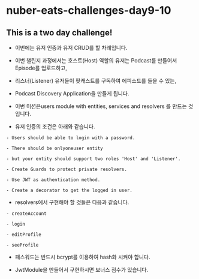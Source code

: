 # nuber-eats-challenges-day9-10
## This is a two day challenge!

- 이번에는 유저 인증과 유저 CRUD를 할 차례입니다.

- 이번 챌린지 과정에서는 호스트(Host) 역할의 유저는 Podcast를 만들어서 Episode를 업로드하고,

- 리스너(Listener) 유저들이 팟캐스트를 구독하여 에피소드를 들을 수 있는,

- Podcast Discovery Application을 만들게 됩니다.

- 이번 미션은users module with entities, services and resolvers 를 만드는 것 입니다.

- 유저 인증의 조건은 아래와 같습니다.

```
- Users should be able to login with a password.

- There should be onlyoneuser entity 

- but your entity should support two roles 'Host' and 'Listener'.

- Create Guards to protect private resolvers.

- Use JWT as authentication method.

- Create a decorator to get the logged in user.
```

- resolvers에서 구현해야 할 것들은 다음과 같습니다.

```
- createAccount

- login

- editProfile

- seeProfile
```

- 패스워드는 반드시 bcrypt를 이용하여 hash화 시켜야 합니다.

- JwtModule을 만들어서 구현하시면 보너스 점수가 있습니다.
